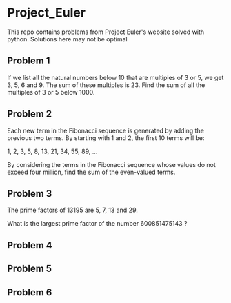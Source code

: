 # Project_Euler

This repo contains problems from Project Euler's website solved with python. Solutions here may not be optimal 

## Problem 1
If we list all the natural numbers below 10 that are multiples of 3 or 5, we get 3, 5, 6 and 9. The sum of these multiples is 23. Find the sum of all the multiples of 3 or 5 below 1000.

## Problem 2
Each new term in the Fibonacci sequence is generated by adding the previous two terms. By starting with 1 and 2, the first 10 terms will be:

1, 2, 3, 5, 8, 13, 21, 34, 55, 89, ...

By considering the terms in the Fibonacci sequence whose values do not exceed four million, find the sum of the even-valued terms.

## Problem 3
The prime factors of 13195 are 5, 7, 13 and 29.

What is the largest prime factor of the number 600851475143 ?

## Problem 4

## Problem 5

## Problem 6


